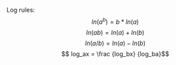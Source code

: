 Log rules:
$$ ln(a^b) = b * ln(a) $$
$$ ln(ab) = ln(a) + ln(b) $$
$$ ln(a/b) = ln(a) - ln(b) $$
$$ log_ax = \frac {log_bx} {log_ba}$$ 
